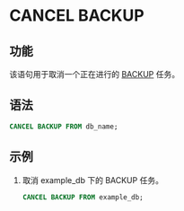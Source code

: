 # CANCEL BACKUP

## 功能

该语句用于取消一个正在进行的 [BACKUP](../data-definition/BACKUP.md) 任务。

## 语法

```sql
CANCEL BACKUP FROM db_name;
```

## 示例

1. 取消 example_db 下的 BACKUP 任务。

    ```sql
    CANCEL BACKUP FROM example_db;
    ```
